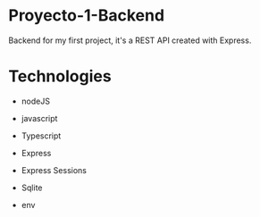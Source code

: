# Proyecto-1-Backend

Backend for my first project, it's a REST API created with Express.

# Technologies

- nodeJS

- javascript

- Typescript
- Express

- Express Sessions

- Sqlite

- env
